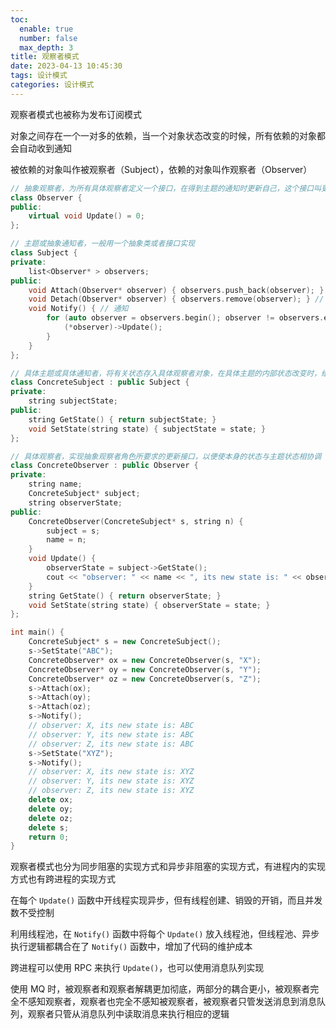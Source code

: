 ```yaml
---
toc:
  enable: true
  number: false
  max_depth: 3
title: 观察者模式
date: 2023-04-13 10:45:30
tags: 设计模式
categories: 设计模式
---
```


观察者模式也被称为发布订阅模式

对象之间存在一个一对多的依赖，当一个对象状态改变的时候，所有依赖的对象都会自动收到通知

被依赖的对象叫作被观察者（Subject），依赖的对象叫作观察者（Observer）

```cpp
// 抽象观察者，为所有具体观察者定义一个接口，在得到主题的通知时更新自己，这个接口叫更新接口
class Observer { 
public:
	virtual void Update() = 0;
};

// 主题或抽象通知者，一般用一个抽象类或者接口实现
class Subject { 
private:
	list<Observer* > observers;
public:
	void Attach(Observer* observer) { observers.push_back(observer); } // 增加观察者
	void Detach(Observer* observer) { observers.remove(observer); } // 移除观察者
	void Notify() { // 通知
		for (auto observer = observers.begin(); observer != observers.end(); observer++) {
			(*observer)->Update();
		}
	}
};

// 具体主题或具体通知者，将有关状态存入具体观察者对象，在具体主题的内部状态改变时，给所有登记过的观察者发送通知
class ConcreteSubject : public Subject { 
private:
	string subjectState;
public:
	string GetState() { return subjectState; }
	void SetState(string state) { subjectState = state; }
};

// 具体观察者，实现抽象观察者角色所要求的更新接口，以便使本身的状态与主题状态相协调
class ConcreteObserver : public Observer { 
private:
	string name;
	ConcreteSubject* subject;
	string observerState;
public:
	ConcreteObserver(ConcreteSubject* s, string n) {
		subject = s;
		name = n;
	}
	void Update() {
		observerState = subject->GetState();
		cout << "observer: " << name << ", its new state is: " << observerState << endl;
	}
	string GetState() { return observerState; }
	void SetState(string state) { observerState = state; }
};

int main() {
	ConcreteSubject* s = new ConcreteSubject();
	s->SetState("ABC");
	ConcreteObserver* ox = new ConcreteObserver(s, "X");
	ConcreteObserver* oy = new ConcreteObserver(s, "Y");
	ConcreteObserver* oz = new ConcreteObserver(s, "Z");
	s->Attach(ox);
	s->Attach(oy);
	s->Attach(oz);
	s->Notify();
	// observer: X, its new state is: ABC
	// observer: Y, its new state is: ABC
	// observer: Z, its new state is: ABC
	s->SetState("XYZ");
	s->Notify();
	// observer: X, its new state is: XYZ
	// observer: Y, its new state is: XYZ
	// observer: Z, its new state is: XYZ
	delete ox;
	delete oy;
	delete oz;
	delete s;
	return 0;
}
```

观察者模式也分为同步阻塞的实现方式和异步非阻塞的实现方式，有进程内的实现方式也有跨进程的实现方式

在每个 `Update()` 函数中开线程实现异步，但有线程创建、销毁的开销，而且并发数不受控制

利用线程池，在 `Notify()` 函数中将每个 `Update()` 放入线程池，但线程池、异步执行逻辑都耦合在了 `Notify()` 函数中，增加了代码的维护成本

跨进程可以使用 RPC 来执行 `Update()`，也可以使用消息队列实现

使用 MQ 时，被观察者和观察者解耦更加彻底，两部分的耦合更小，被观察者完全不感知观察者，观察者也完全不感知被观察者，被观察者只管发送消息到消息队列，观察者只管从消息队列中读取消息来执行相应的逻辑